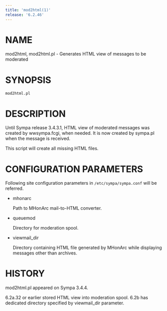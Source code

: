 ```yaml
---
title: 'mod2html(1)'
release: '6.2.46'
---
```


# NAME

mod2html, mod2html.pl - Generates HTML view of messages to be moderated

# SYNOPSIS

    mod2html.pl

# DESCRIPTION

Until Sympa release 3.4.3.1, HTML view of moderated messages was created by
wwsympa.fcgi, when needed.
It is now created by sympa.pl when the message is received.

This script will create all missing HTML files.

# CONFIGURATION PARAMETERS

Following site configuration parameters in `/etc/sympa/sympa.conf` will be referred.

- mhonarc

    Path to MHonArc mail-to-HTML converter.

- queuemod

    Directory for moderation spool.

- viewmail\_dir

    Directory containing HTML file generated by MHonArc while displaying messages
    other than archives.

# HISTORY

mod2html.pl appeared on Sympa 3.4.4.

6.2a.32 or earlier stored HTML view into moderation spool.
6.2b has dedicated directory specified by viewmail\_dir parameter.
